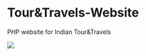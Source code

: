# Tour&amp;Travels-Website
PHP website for Indian Tour&amp;Travels

<div>
	<img src="website.png">
</div>
